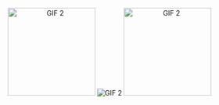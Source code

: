 <p align="center">
     <img src="https://i.gifer.com/1FaM.gif" alt="GIF 2" width="179"/>
  <img src="https://i.giphy.com/media/v1.Y2lkPTc5MGI3NjExamU1M2p1a3dzeGZra2FzaDQ0MGFrYTdtZWp3Yzg1Z3M4YTI0aGI0dSZlcD12MV9pbnRlcm5hbF9naWZfYnlfaWQmY3Q9Zw/26u4nJPf0JtQPdStq/giphy.gif" alt="GIF 2"/> 
<!--   &nbsp; &nbsp; &nbsp; &nbsp; &nbsp; &nbsp; &nbsp; -->
  <img src="https://i.gifer.com/1FaM.gif" alt="GIF 2" width="179"/>

<!--   https://img1.picmix.com/output/stamp/normal/3/9/6/7/2387693_e8061.gif -->
  
<!--
**safarxe/safarxe** is a ✨ _special_ ✨ repository because its `README.md` (this file) appears on your GitHub profile.

Here are some ideas to get you started:

- 🔭 I’m currently working on ...
- 🌱 I’m currently learning ...
- 👯 I’m looking to collaborate on ...
- 🤔 I’m looking for help with ...
- 💬 Ask me about ...
- 📫 How to reach me: ...
- 😄 Pronouns: ...
- ⚡ Fun fact: ...
-->
